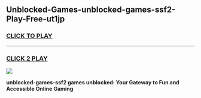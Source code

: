 
## Unblocked-Games-unblocked-games-ssf2-Play-Free-ut1jp
<h3>
<a href="https://premium76.site?title=unblocked-games-ssf2&ref=23A">CLICK TO PLAY</a></h3>
<hr>

<h3>
<a href="https://premium76.site?title=unblocked-games-ssf2&ref=23A">CLICK 2 PLAY</a>
  
</h3>

<a href="https://premium76.site?title=unblocked-games-ssf2&ref=23A"><img src="https://clearcache.store/games.png"></a>


**unblocked-games-ssf2 games unblocked: Your Gateway to Fun and Accessible Online Gaming**
